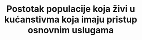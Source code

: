 ---
title: Postotak populacije koja živi u kućanstivma koja imaju pristup osnovnim uslugama 
permalink: /1-4-1/
sdg_goal: 1
layout: indicator
indicator: 1.4.1
indicator_variable: null
graph: null
graph_type_description: null
graph_status_notes: unk
variable_description: null
variable_notes: null
un_designated_tier: '3'
un_custodial_agency: "UN  Habitat  (Partnering  Agencies:  UNEP,  ITU,  UPU)"
target_id: '1.4'
has_metadata: false
goal_meta_link: 'http://unstats.un.org/sdgs/files/metadata-compilation/Metadata-Goal-1.pdf'
goal_meta_link_page: 8
indicator_name: Postotak populacije koja živi u kućanstivma koja imaju pristup osnovnim uslugama 
target: >-
  By  2030,  ensure  that  all  men  and  women,  in  particular  the  poor  and  the  vulnerable,  have  equal  rights  to  economic  resources,  as  well  as  access  to  basic  services,  ownership  and  control  over  land  and  other  forms  of  property,  inheritance,  natural  resources,  appropriate  new  technology  and  financial  services,  including  microfinance.
source_title: null
source_notes: null
published: true  

---